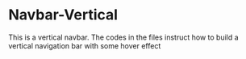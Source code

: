 # Navbar-Vertical
This is a vertical navbar. The codes in the files instruct how to build a vertical navigation bar with some hover effect
